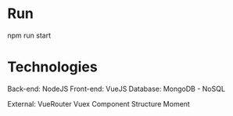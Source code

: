 # Run
npm run start

# Technologies
Back-end: NodeJS
Front-end: VueJS
Database: MongoDB - NoSQL

External:
VueRouter
Vuex
Component Structure
Moment